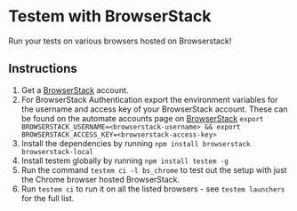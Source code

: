 Testem with BrowserStack
========================

Run your tests on various browsers hosted on Browserstack!

Instructions
------------

1. Get a [BrowserStack](browserstack.com) account.
2. For BrowserStack Authentication export the environment variables for the username and access key of your BrowserStack account. These can be found on the automate accounts page on [BrowserStack](https://www.browserstack.com/accounts/automate) `export BROWSERSTACK_USERNAME=<browserstack-username> && export BROWSERSTACK_ACCESS_KEY=<browserstack-access-key>`
3. Install the dependencies by running `npm install browserstack browserstack-local`
4. Install testem globally by running `npm install testem -g`
5. Run the command `testem ci -l bs_chrome` to test out the setup with just the Chrome browser hosted BrowserStack.
6. Run `testem ci` to run it on all the listed browsers - see `testem launchers` for the full list.

